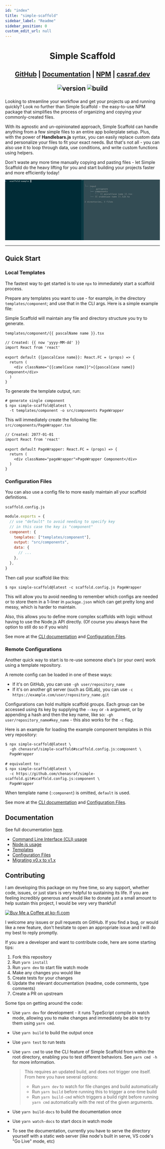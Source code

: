 ```yaml
---
id: "index"
title: "simple-scaffold"
sidebar_label: "Readme"
sidebar_position: 0
custom_edit_url: null
---
```


<h1 align="center">Simple Scaffold</h1>

<h2 align="center">

[GitHub](https://github.com/chenasraf/simple-scaffold) |
[Documentation](https://chenasraf.github.io/simple-scaffold) |
[NPM](https://npmjs.com/package/simple-scaffold) | [casraf.dev](https://casraf.dev)

![version](https://img.shields.io/github/package-json/v/chenasraf/simple-scaffold/master?label=version)
![build](https://img.shields.io/github/actions/workflow/status/chenasraf/simple-scaffold/release.yml?branch=master)

</h2>

Looking to streamline your workflow and get your projects up and running quickly? Look no further
than Simple Scaffold - the easy-to-use NPM package that simplifies the process of organizing and
copying your commonly-created files.

With its agnostic and un-opinionated approach, Simple Scaffold can handle anything from a few simple
files to an entire app boilerplate setup. Plus, with the power of **Handlebars.js** syntax, you can
easily replace custom data and personalize your files to fit your exact needs. But that's not all -
you can also use it to loop through data, use conditions, and write custom functions using helpers.

Don't waste any more time manually copying and pasting files - let Simple Scaffold do the heavy
lifting for you and start building your projects faster and more efficiently today!

<div align="center">

![sample animation](media/intro.gif)

</div>

---

## Quick Start

### Local Templates

The fastest way to get started is to use `npx` to immediately start a scaffold process.

Prepare any templates you want to use - for example, in the directory `templates/component`; and use
that in the CLI args. Here is a simple example file:

Simple Scaffold will maintain any file and directory structure you try to generate.

`templates/component/{{ pascalName name }}.tsx`

```tsx
// Created: {{ now 'yyyy-MM-dd' }}
import React from 'react'

export default {{pascalCase name}}: React.FC = (props) => {
  return (
    <div className="{{camelCase name}}">{{pascalCase name}} Component</div>
  )
}
```

To generate the template output, run:

```shell
# generate single component
$ npx simple-scaffold@latest \
  -t templates/component -o src/components PageWrapper
```

This will immediately create the following file: `src/components/PageWrapper.tsx`

```tsx
// Created: 2077-01-01
import React from 'react'

export default PageWrapper: React.FC = (props) => {
  return (
    <div className="pageWrapper">PageWrapper Component</div>
  )
}
```

### Configuration Files

You can also use a config file to more easily maintain all your scaffold definitions.

`scaffold.config.js`

```js
module.exports = {
  // use "default" to avoid needing to specify key
  // in this case the key is "component"
  component: {
    templates: ["templates/component"],
    output: "src/components",
    data: {
      // ...
    },
  },
}
```

Then call your scaffold like this:

```shell
$ npx simple-scaffold@latest -c scaffold.config.js PageWrapper
```

This will allow you to avoid needing to remember which configs are needed or to store them in a
1-liner in `packqge.json` which can get pretty long and messy, which is harder to maintain.

Also, this allows you to define more complex scaffolds with logic without having to use the Node.js
API directly. (Of course you always have the option to still do so if you wish)

See more at the [CLI documentation](https://chenasraf.github.io/simple-scaffold/pages/cli.html) and
[Configuration Files](https://chenasraf.github.io/simple-scaffold/pages/configuration_files.html).

### Remote Configurations

Another quick way to start is to re-use someone else's (or your own) work using a template
repository.

A remote config can be loaded in one of these ways:

- If it's on GitHub, you can use `-gh user/repository_name`
- If it's on another git server (such as GitLab), you can use
  `-c https://example.com/user/repository_name.git`

Configurations can hold multiple scaffold groups. Each group can be accessed using its key by
supplying the `--key` or `-k` argument, or by appending a hash and then the key name, like so:
`-gh user/repository_name#key_name` - this also works for the `-c` flag.

Here is an example for loading the example component templates in this very repository:

```shell
$ npx simple-scaffold@latest \
  -gh chenasraf/simple-scaffold#scaffold.config.js:component \
  PageWrapper

# equivalent to:
$ npx simple-scaffold@latest \
  -c https://github.com/chenasraf/simple-scaffold.git#scaffold.config.js:component \
  PageWrapper
```

When template name (`:component`) is omitted, `default` is used.

See more at the [CLI documentation](https://chenasraf.github.io/simple-scaffold/pages/cli.html) and
[Configuration Files](https://chenasraf.github.io/simple-scaffold/pages/configuration_files.html).

## Documentation

See full documentation [here](https://chenasraf.github.io/simple-scaffold).

- [Command Line Interface (CLI) usage](https://chenasraf.github.io/simple-scaffold/pages/cli.html)
- [Node.js usage](https://chenasraf.github.io/simple-scaffold/pages/node.html)
- [Templates](https://chenasraf.github.io/simple-scaffold/pages/templates.html)
- [Configuration Files](https://chenasraf.github.io/simple-scaffold/pages/configuration_files.html)
- [Migrating v0.x to v1.x](https://chenasraf.github.io/simple-scaffold/pages/migration.html)

## Contributing

I am developing this package on my free time, so any support, whether code, issues, or just stars is
very helpful to sustaining its life. If you are feeling incredibly generous and would like to donate
just a small amount to help sustain this project, I would be very very thankful!

<a href='https://ko-fi.com/casraf' target='_blank'>
  <img
    height='36'
    src='https://cdn.ko-fi.com/cdn/kofi1.png?v=3'
    alt='Buy Me a Coffee at ko-fi.com' 
  />
</a>

I welcome any issues or pull requests on GitHub. If you find a bug, or would like a new feature,
don't hesitate to open an appropriate issue and I will do my best to reply promptly.

If you are a developer and want to contribute code, here are some starting tips:

1. Fork this repository
2. Run `yarn install`
3. Run `yarn dev` to start file watch mode
4. Make any changes you would like
5. Create tests for your changes
6. Update the relevant documentation (readme, code comments, type comments)
7. Create a PR on upstream

Some tips on getting around the code:

- Use `yarn dev` for development - it runs TypeScript compile in watch mode, allowing you to make
  changes and immediately be able to try them using `yarn cmd`.
- Use `yarn build` to build the output once
- Use `yarn test` to run tests
- Use `yarn cmd` to use the CLI feature of Simple Scaffold from within the root directory, enabling
  you to test different behaviors. See `yarn cmd -h` for more information.

  > This requires an updated build, and does not trigger one itself. From here you have several
  > options:
  >
  > - Run `yarn dev` to watch for file changes and build automatically
  > - Run `yarn build` before running this to trigger a one-time build
  > - Run `yarn build-cmd` which triggers a build right before running `yarn cmd` automatically with
  >   the rest of the given arguments.

- Use `yarn build-docs` to build the documentation once
- Use `yarn watch-docs` to start docs in watch mode
- To see the documentation, currently you have to serve the directory yourself with a static web
  server (like node's built in serve, VS code's "Go Live" mode, etc)
